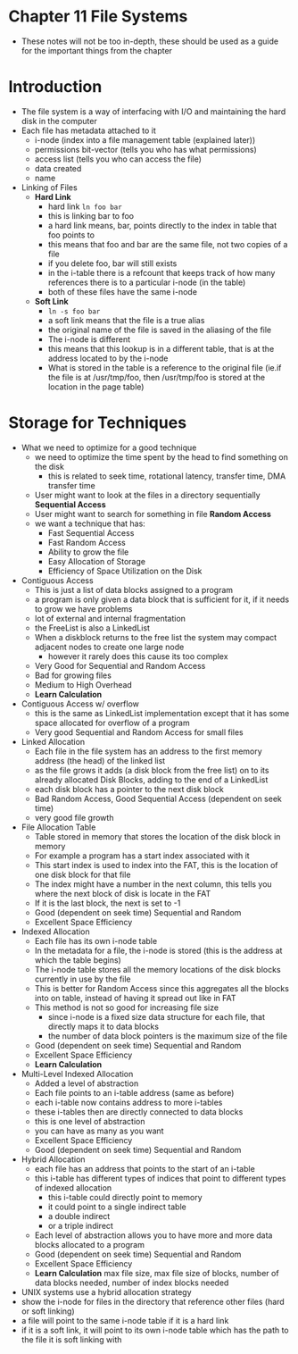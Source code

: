 # Chapter 11 File Systems
- These notes will not be too in-depth, these should be used as a guide for the important things from the chapter


# Introduction
- The file system is a way of interfacing with I/O and maintaining the hard disk in the computer
- Each file has metadata attached to it
  - i-node (index into a file management table (explained later))
  - permissions bit-vector (tells you who has what permissions)
  - access list (tells you who can access the file)
  - data created
  - name
- Linking of Files
  - **Hard Link**
	- hard link ```ln foo bar```
	- this is linking bar to foo
	- a hard link means, bar, points directly to the index in table that foo points to
	- this means that foo and bar are the same file, not two copies of a file
	- if you delete foo, bar will still exists
	- in the i-table there is a refcount that keeps track of how many references there is to a particular i-node (in the table)
	- both of these files have the same i-node
  - **Soft Link**
  	- ```ln -s foo bar```
  	- a soft link means that the file is a true alias
  	- the original name of the file is saved in the aliasing of the file
  	- The i-node is different
  	- this means that this lookup is in a different table, that is at the address located to by the i-node
  	- What is stored in the table is a reference to the original file (ie.if the file is at /usr/tmp/foo, then /usr/tmp/foo is stored at the location in the page table)
# Storage for Techniques
- What we need to optimize for a good technique
	- we need to optimize the time spent by the head to find something on the disk
		- this is related to seek time, rotational latency, transfer time, DMA transfer time
	- User might want to look at the files in a directory sequentially **Sequential Access**
	- User might want to search for something in file **Random Access**
	- we want a technique that has:
		- Fast Sequential Access
		- Fast Random Access
		- Ability to grow the file
		- Easy Allocation of Storage
		- Efficiency of Space Utilization on the Disk
- Contiguous Access
	- This is just a list of data blocks assigned to a program
	- a program is only given a data block that is sufficient for it, if it needs to grow we have problems
	- lot of external and internal fragmentation
	- the FreeList is also a LinkedList
	- When a diskblock returns to the free list the system may compact adjacent nodes to create one large node
		- however it rarely does this cause its too complex
	- Very Good for Sequential and Random Access
	- Bad for growing files
	- Medium to High Overhead
	- **Learn Calculation**
- Contiguous Access w/ overflow
 	- this is the same as LinkedList implementation except that it has some space allocated for overflow of a program
 	- Very good Sequential and Random Access for small files
- Linked Allocation
	- Each file in the file system has an address to the first memory address (the head) of the linked list
	- as the file grows it adds (a disk block from the free list) on to its already allocated Disk Blocks, adding to the end of a LinkedList
	- each disk block has a pointer to the next disk block
	- Bad Random Access, Good Sequential Access (dependent on seek time)
	- very good file growth
- File Allocation Table
	- Table stored in memory that stores the location of the disk block in memory
	- For example a program has a start index associated with it
	- This start index is used to index into the FAT, this is the location of one disk block for that file
	- The index might have a number in the next column, this tells you where the next block of disk is locate in the FAT
	- If it is the last block, the next is set to -1
	- Good (dependent on seek time) Sequential and Random
	- Excellent Space Efficiency
- Indexed Allocation
	- Each file has its own i-node table
	- In the metadata for a file, the i-node is stored (this is the address at which the table begins)
	- The i-node table stores all the memory locations of the disk blocks currently in use by the file
	- This is better for Random Access since this aggregates all the blocks into on table, instead of having it spread out like in FAT
	- This method is not so good for increasing file size
		- since i-node is a fixed size data structure for each file, that directly maps it to data blocks
		- the number of data block pointers is the maximum size of the file
	- Good (dependent on seek time) Sequential and Random
	- Excellent Space Efficiency
	- **Learn Calculation**
- Multi-Level Indexed Allocation
	- Added a level of abstraction
	- Each file points to an i-table address (same as before)
	- each i-table now contains address to more i-tables
	- these i-tables then are directly connected to data blocks
	- this is one level of abstraction
	- you can have as many as you want
	- Excellent Space Efficiency
	- Good (dependent on seek time) Sequential and Random
- Hybrid Allocation
	- each file has an address that points to the start of an i-table
	- this i-table has different types of indices that point to different types of indexed allocation
		- this i-table could directly point to memory
		- it could point to a single indirect table
		- a double indirect
		- or a triple indirect
	- Each level of abstraction allows you to have more and more data blocks allocated to a program
	- Good (dependent on seek time) Sequential and Random
	- Excellent Space Efficiency
	- **Learn Calculation** max file size, max file size of blocks, number of data blocks needed, number of index blocks needed
- UNIX systems use a hybrid allocation strategy
- show the i-node for files in the directory that reference other files (hard or soft linking)
- a file will point to the same i-node table if it is a hard link
- if it is a soft link, it will point to its own i-node table which has the path to the file it is soft linking with
